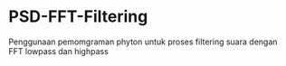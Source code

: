 # PSD-FFT-Filtering
Penggunaan pemomgraman phyton untuk proses filtering suara dengan FFT lowpass dan highpass
